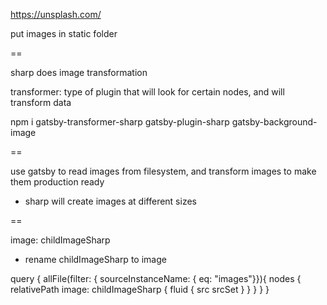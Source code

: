 https://unsplash.com/

put images in static folder

==

sharp does image transformation

transformer: type of plugin that will look for certain nodes, and will transform data

npm i gatsby-transformer-sharp gatsby-plugin-sharp gatsby-background-image

==

use gatsby to read images from filesystem, and transform images to make them production ready
- sharp will create images at different sizes


==

image: childImageSharp
- rename childImageSharp to image

query {
  allFile(filter: { sourceInstanceName: { eq: "images"}}){
    nodes {
      relativePath
      image: childImageSharp {
        fluid {
          src
          srcSet
        }
      }
    }
  }
}
